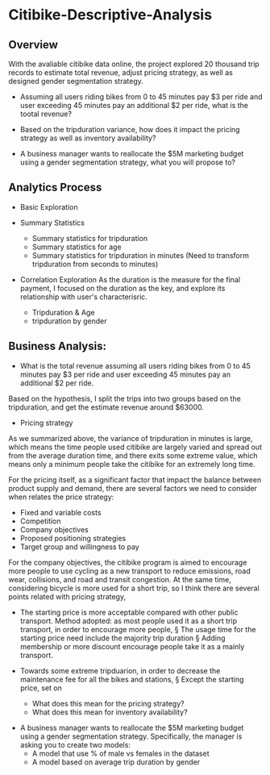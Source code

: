 # Citibike-Descriptive-Analysis

## Overview
With the avaliable citibike data online, the project explored 20 thousand trip records to estimate total revenue, adjust pricing strategy, as well as designed gender segmentation strategy.

- Assuming all users riding bikes from 0 to 45 minutes pay $3 per ride and user exceeding 45 minutes pay an additional $2 per ride, what is the tootal revenue?

- Based on the tripduration variance, how does it impact the pricing strategy as well as inventory availability?

-  A business manager wants to reallocate the $5M marketing budget using a gender segmentation strategy, what you will propose to? 


## Analytics Process 

* Basic Exploration

* Summary Statistics
    - Summary statistics for tripduration
    - Summary statistics for age
    - Summary statistics for tripduration in minutes (Need to transform tripduration from seconds to minutes)

* Correlation Exploration
As the duration is the measure for the final payment, I focused on the duration as the key, and explore its relationship with user's characterisric.
    - Tripduration & Age
    - tripduration by gender

## Business Analysis: 

* What is the total revenue assuming all users riding bikes from 0 to 45 minutes pay $3 per ride and user exceeding 45 minutes pay an additional $2 per ride.

Based on the hypothesis, I split the trips into two groups based on the tripduration, and get the estimate revenue around $63000.

* Pricing strategy

As we summarized above, the variance of tripduration in minutes is large, which means the time people used citibike are largely varied and spread out from the average duration time, and there exits some extreme value, which means only a minimum people take the citibike for an extremely long time. 

For the pricing itself, as a significant factor that impact the balance between product supply and demand, there are several factors we need to consider when relates the price strategy:
- Fixed and variable costs
- Competition
- Company objectives
- Proposed positioning strategies
- Target group and willingness to pay

For the company objectives, the citibike program is aimed to encourage more people to use cycling as a new transport to reduce emissions, road wear, collisions, and road and transit congestion. At the same time, considering bicycle is more used for a short trip, so I think there are several points related with pricing strategy,
- The starting price is more acceptable compared with other public transport.
Method adopted: as most people used it as a short trip transport, in order to
encourage more people,
§ The usage time for the starting price need include the majority trip duration
§ Adding membership or more discount encourage people take it as a
mainly transport.
- Towards some extreme tripduarion, in order to decrease the maintenance fee for
all the bikes and stations,
§ Except the starting price, set on





  - What does this mean for the pricing strategy?
  - What does this mean for inventory availability?
* A business manager wants to reallocate the $5M marketing budget using a gender segmentation strategy. Specifically, the manager is asking you to create two models:
  - A model that use % of male vs females in the dataset
  - A model based on average trip duration by gender
